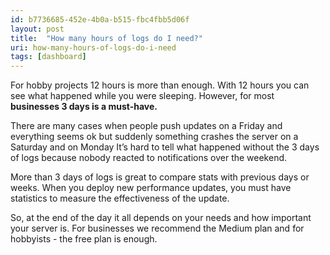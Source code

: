 ```yaml
---
id: b7736685-452e-4b0a-b515-fbc4fbb5d06f
layout: post
title:  "How many hours of logs do I need?"
uri: how-many-hours-of-logs-do-i-need
tags: [dashboard]
---
```

For hobby projects 12 hours is more than enough. With 12 hours you can see what happened while you were sleeping.
 However, for most **businesses 3 days is a must-have.**

<!--more-->

There are many cases when people push updates on a Friday and everything seems ok but suddenly something crashes the 
server on a Saturday and on Monday It’s hard to tell what happened without the 3 days of logs because nobody reacted
to notifications over the weekend.

More than 3 days of logs is great to compare stats with previous days or weeks. When you deploy new performance updates,
 you must have statistics to measure the effectiveness of the update.

So, at the end of the day it all depends on your needs and how important your server is. For businesses we recommend the
 Medium plan and for hobbyists - the free plan is enough.
